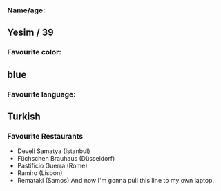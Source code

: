 ### Name/age:
Yesim / 39
---
### Favourite color:
blue
---
### Favourite language:
Turkish
---
### Favourite Restaurants

- Develi Samatya (Istanbul)
- Füchschen Brauhaus (Düsseldorf)
- Pastificio Guerra (Rome)
- Ramiro (Lisbon)
- Remataki (Samos)
And now I'm gonna pull this line to my own laptop.
